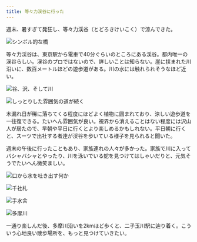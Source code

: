 ```yaml
---
title: 等々力渓谷に行った
---
```

週末、暑すぎて発狂し、等々力渓谷（とどろきけいこく）で涼んできた。

![](https://lh3.googleusercontent.com/A2tveouC5Xj4nQCFfekqH9piDMCm9c18zfvCF-kKzHHeHu0NC0XKs0VCRVjBI0fhc8WnmABMzf-zgFhkn6aW__lMFzL1LKGVVs_VVr2WWr_Mp_o5sGCZ0B34Tq_Sex4i82n9opdJ734skRzeyXAe7OU "シンボル的な橋")

等々力渓谷は、東京駅から電車で40分ぐらいのところにある渓谷。都内唯一の渓谷らしい。渓谷のプロではないので、詳しいことは知らない。崖に挟まれた川沿いに、数百メートルほどの遊歩道がある。川の水には触れられそうなほど近い。

![](https://lh4.googleusercontent.com/1xr1zM2X3mvRRk-ECYqvglAQI8lSiS8qpH2uWyydcci6aSWGEXlktdHLuhnWHhO5kmoIS45qtgYrcm3Cp0QMTgc4K8V0Tkv3jWKSBiqNxzvVAw2YNyIXKCNDjKhB3rzs8h9QAch4n4hlNVk8fChNrT4 "谷、沢、そして川")

![](https://lh6.googleusercontent.com/v5e0pNZroO0bRdmUfU_gOmkF_9ZwpGVdVFe-9VIwQyu4w3R72BFAmzP6mQUpvk4O5vuTv0wA-HIbKJdhJEbleowIaeILazmh3xL71kbo7EnldH26vmJK-WKUMAuxtMN84JVpLLXXMwYfY61Wm1Otx6g "しっとりした雰囲気の道が続く")

木漏れ日が稀に落ちてくる程度にほどよく植物に囲まれており、涼しい遊歩道を一往復できる。たいへん雰囲気が良い。視界から消えることはない程度には沢山人が居たので、早朝や平日に行くとより楽しめるかもしれない。平日朝に行くと、スーツで出社する者達が渓谷を歩いている様子を見られると聞いた。

週末の午後に行ったこともあり、家族連れの人々が多かった。家族で川に入ってバシャバシャとやったり、川を泳いでいる蛇を見つけてはしゃいだりと、元気そうでたいへん微笑ましい。

![](https://lh4.googleusercontent.com/g8YMNiQWy3D9SOc2t5A7AD2TtzmlAptxY63Jmd8pRkNj66QDlKQaCFnafGdhTfZZk8CZtKFo95nZoxgwrsRgmVPdKKdV0Xb_R61ZnjlMvMLoGnPpEZnDC278eMhWqm_E6yRiuKYcqs0FKpzikkjZivQ "口から水を吐き出す何か")

![](https://lh4.googleusercontent.com/J2FrUPvnwoUFkY4ueyejFvaA7QtIekGBsXTByVIXEu971QBpB41LDmYUVBSHPpm-dXR7EVIJQsGpZWlkg-LH7wnikhv9S2DDPlFfD-Wi8wCl6UOkj7jkuOzwjnnxdIjsdUIknMEM7Sma4I4hvFwRkh4 "千社札")

![](https://lh5.googleusercontent.com/Ts9ZpK0RaWwlnm7sHjGAuFinRs74-QROScq1Jcf0HD0D6Fy9mfBduktoZgdtehBZ8wTlGNLFvZoc3yK2TYPl3IZ07SlAA2349ELAZQowAJxPCs-7VeB0WBfaNbH8DqRxk1hE-CAinqmNajDWkf_iDCU "手水舎")

![](https://lh5.googleusercontent.com/M6X1Gai7spc7k4jJ6fIbl7ut6wILCLZ8dgVr2qCRAJNZNoX-jU_5mzVtVDi0-x_SBg88EmRkEk_EPu9LayUyzrJ7rx2Y3s8HAc-ogcoYNya1sGUVXnwITkFD6Vm6fb8ZHmQGbphHj3p0hNInuMRJnCs "多摩川")

一通り楽しんだ後、多摩川沿いを2kmほど歩くと、二子玉川駅に辿り着く。こういう心地良い散歩場所を、もっと見つけていきたい。
